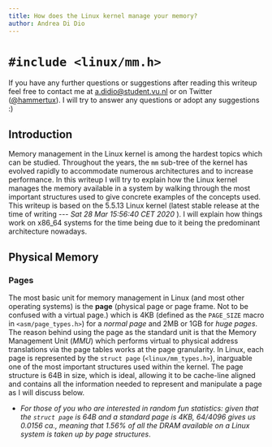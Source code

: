 ```yaml
---
title: How does the Linux kernel manage your memory?
author: Andrea Di Dio
---
```


# `#include <linux/mm.h>`

If you have any further questions or suggestions after reading this writeup feel free to contact me at a.didio@student.vu.nl or on Twitter ([@hammertux](https://twitter.com/hammertux)). I will try to answer any questions or adopt any suggestions :)

## Introduction

Memory management in the Linux kernel is among the hardest topics which can be studied. Throughout the years, the `mm` sub-tree of the kernel has evolved rapidly to accommodate numerous architectures and to increase performance. In this writeup I will try to explain how the Linux kernel manages the memory available in a system by walking through the most important structures used to give concrete examples of the concepts used. This writeup is based on the 5.5.13 Linux kernel (latest stable release at the time of writing --- _Sat 28 Mar 15:56:40 CET 2020_ ). I will explain how things work on x86\_64 systems for the time being due to it being the predominant architecture nowadays.

## Physical Memory

### Pages

The most basic unit for memory management in Linux (and most other operating systems) is the **page** (physical page or page frame. Not to be confused with a virtual page.) which is 4KB (defined as the `PAGE_SIZE` macro in `<asm/page_types.h>`) for a _normal page_ and 2MB or 1GB for _huge pages_. The reason behind using the page as the standard unit is that the Memory Management Unit (_MMU_) which performs virtual to physical address translations via the page tables works at the page granularity. In Linux, each page is represented by the `struct page` (`<linux/mm_types.h>`), inarguable one of the most important structures used within the kernel. The page structure is 64B in size, which is ideal, allowing it to be cache-line aligned and contains all the information needed to represent and manipulate a page as I will discuss below. 

* _For those of you who are interested in random fun statistics: given that the `struct page` is 64B and a standard page is 4KB, 64/4096 gives us 0.0156 ca., meaning that 1.56\% of all the DRAM available on a Linux system is taken up by page structures_.


